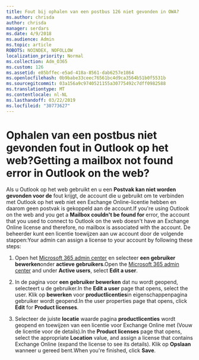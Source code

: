 ```yaml
---
title: Fout bij ophalen van een postbus 126 niet gevonden in OWA?
ms.author: chrisda
author: chrisda
manager: serdars
ms.date: 4/9/2018
ms.audience: Admin
ms.topic: article
ROBOTS: NOINDEX, NOFOLLOW
localization_priority: Normal
ms.collection: Adm_O365
ms.custom: 126
ms.assetid: e85bffec-e5ad-418a-8561-dab6257e1864
ms.openlocfilehash: 0b9babe33ceec76561bc4d9ca3564b51b0f5531b
ms.sourcegitcommit: 03a156a9c9740521155a30775492c7dff0982588
ms.translationtype: MT
ms.contentlocale: nl-NL
ms.lasthandoff: 03/22/2019
ms.locfileid: "30773627"
---
```

# <a name="getting-a-mailbox-not-found-error-in-outlook-on-the-web"></a><span data-ttu-id="c53e8-102">Ophalen van een postbus niet gevonden fout in Outlook op het web?</span><span class="sxs-lookup"><span data-stu-id="c53e8-102">Getting a mailbox not found error in Outlook on the web?</span></span>

<span data-ttu-id="c53e8-103">Als u Outlook op het web gebruikt en u een **Postvak kan niet worden gevonden voor de** fout krijgt, de account die u gebruikt om te verbinden met Outlook op het web niet een Exchange Online-licentie hebben en daarom geen postvak is gekoppeld aan de account.</span><span class="sxs-lookup"><span data-stu-id="c53e8-103">If you're using Outlook on the web and you get a **Mailbox couldn't be found for** error, the account that you used to connect to Outlook on the web doesn't have an Exchange Online license and therefore, no mailbox is associated with the account.</span></span> <span data-ttu-id="c53e8-104">De beheerder kunt een licentie toewijzen aan uw account door de volgende stappen:</span><span class="sxs-lookup"><span data-stu-id="c53e8-104">Your admin can assign a license to your account by following these steps:</span></span> 
  
1. <span data-ttu-id="c53e8-105">Open het [Microsoft 365 admin center](https://portal.office.com/adminportal/home#/homepage) en selecteer **een gebruiker bewerken**onder **actieve gebruikers**.</span><span class="sxs-lookup"><span data-stu-id="c53e8-105">Open the [Microsoft 365 admin center](https://portal.office.com/adminportal/home#/homepage) and under **Active users**, select **Edit a user**.</span></span>
    
2. <span data-ttu-id="c53e8-106">In de pagina voor **een gebruiker bewerken** dat nu wordt geopend, selecteert u de gebruiker.</span><span class="sxs-lookup"><span data-stu-id="c53e8-106">In the **Edit a user** page that opens, select the user.</span></span> <span data-ttu-id="c53e8-107">Klik op **bewerken** voor **productlicenties**in eigenschappenpagina gebruiker wordt geopend.</span><span class="sxs-lookup"><span data-stu-id="c53e8-107">In the user properties page that opens, click **Edit** for **Product licenses**.</span></span>
    
3. <span data-ttu-id="c53e8-108">Selecteer de juiste **locatie** waarde pagina **productlicenties** wordt geopend en toewijzen van een licentie voor Exchange Online met (Vouw de licentie voor de details).</span><span class="sxs-lookup"><span data-stu-id="c53e8-108">In the **Product licenses** page that opens, select the appropriate **Location** value, and assign a license that contains Exchange Online (expand the license to see its details).</span></span> <span data-ttu-id="c53e8-109">Klik op **Opslaan** wanneer u gereed bent.</span><span class="sxs-lookup"><span data-stu-id="c53e8-109">When you're finished, click **Save**.</span></span>
    


